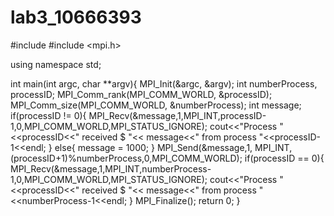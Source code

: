# lab3_10666393
#include <iostream>
#include <mpi.h>

using namespace std;

int main(int argc, char **argv){
	MPI_Init(&argc, &argv);
	int numberProcess, processID;
	MPI_Comm_rank(MPI_COMM_WORLD, &processID);
	MPI_Comm_size(MPI_COMM_WORLD, &numberProcess);
	int message;
	if(processID != 0){
		MPI_Recv(&message,1,MPI_INT,processID-1,0,MPI_COMM_WORLD,MPI_STATUS_IGNORE);
		cout<<"Process "<<processID<<" received $ "<< message<<" from process "<<processID-1<<endl;
	}
	else{
		message = 1000;
	}
	MPI_Send(&message,1, MPI_INT,(processID+1)%numberProcess,0,MPI_COMM_WORLD);
	if(processID == 0){
		MPI_Recv(&message,1,MPI_INT,numberProcess-1,0,MPI_COMM_WORLD,MPI_STATUS_IGNORE);
		cout<<"Process "<<processID<<" received $ "<< message<<" from process "<<numberProcess-1<<endl;
	}
	MPI_Finalize();
	return 0;
}
